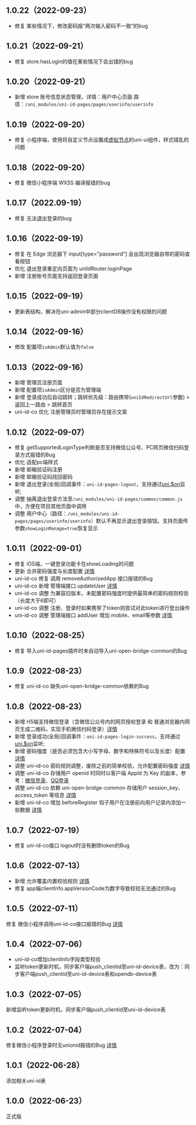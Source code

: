## 1.0.22（2022-09-23）
- 修复 某些情况下，修改密码报“两次输入密码不一致”的bug
## 1.0.21（2022-09-21）
- 修复 store.hasLogin的值在某些情况下会出错的bug
## 1.0.20（2022-09-21）
- 新增 store 账号信息状态管理，详情：用户中心页面 路径：`/uni_modules/uni-id-pages/pages/userinfo/userinfo`
## 1.0.19（2022-09-20）
- 修复 小程序端，使用将自定义节点设置成[虚拟节点](https://uniapp.dcloud.net.cn/tutorial/vue-api.html#%E5%85%B6%E4%BB%96%E9%85%8D%E7%BD%AE)的uni-ui组件，样式错乱的问题
## 1.0.18（2022-09-20）
- 修复 微信小程序端 WXSS 编译报错的bug
## 1.0.17（2022.09-19）
- 修复 无法退出登录的bug
## 1.0.16（2022-09-19）
- 修复 在 Edge 浏览器下 input[type="password"] 会出现浏览器自带的密码查看按钮
- 优化 退出登录重定向页面为 uniIdRouter.loginPage
- 新增 注册账号页面支持返回登录页面
## 1.0.15（2022-09-19）
- 更新表结构，解决在uni-admin中部分clientDB操作没有权限的问题
## 1.0.14（2022-09-16）
- 修改 配置项`isAdmin`默认值为`false`
## 1.0.13（2022-09-16）
- 新增 管理员注册页面
- 新增 配置项`isAdmin`区分是否为管理端
- 新增 登录成功后自动跳转；跳转优先级：路由携带(`uniIdRedirectUrl`参数) > 返回上一路由 > 跳转首页
- uni-id-co 优化 注册管理员时管理员存在提示文案
## 1.0.12（2022-09-07）
- 修复 getSupportedLoginType判断是否支持微信公众号、PC网页微信扫码登录方式报错的Bug
- 优化 适配pc端样式
- 新增 邮箱验证码注册
- 新增 邮箱验证码找回密码
- 新增 退出登录(全局)回调事件：`uni-id-pages-logout`，支持通过[uni.$on](https://uniapp.dcloud.net.cn/api/window/communication.html#on)监听;
- 调整 抽离退出登录方法至`/uni_modules/uni-id-pages/common/common.js`中，方便在项目其他页面中调用
- 调整 用户中心（路径：`/uni_modules/uni-id-pages/pages/userinfo/userinfo`）默认不再显示退出登录按钮。支持页面传参数`showLoginManage=true`恢复显示
## 1.0.11（2022-09-01）
- 修复 iOS端，一键登录功能卡在showLoading的问题
- 更新 合并密码强度与长度配置 [详情](https://uniapp.dcloud.net.cn/uniCloud/uni-id-pages.html#config)
- uni-id-co 修复 调用 removeAuthorizedApp 接口报错的Bug
- uni-id-co 新增 管理端接口 updateUser [详情](https://uniapp.dcloud.net.cn/uniCloud/uni-id-pages.html#update-user)
- uni-id-co 调整 为兼容旧版本，未配置密码强度时提供最简单的密码规则校验（长度大于6即可）
- uni-id-co 调整 注册、登录时如果携带了token则尝试对此token进行登出操作
- uni-id-co 调整 管理端接口 addUser 增加 mobile、email等参数 [详情](https://uniapp.dcloud.net.cn/uniCloud/uni-id-pages.html#add-user)
## 1.0.10（2022-08-25）
- 修复 导入uni-id-pages插件时未自动导入uni-open-bridge-common的Bug
## 1.0.9（2022-08-23）
- 修复 uni-id-co 缺失uni-open-bridge-common依赖的Bug
## 1.0.8（2022-08-23）
- 新增 H5端支持微信登录（含微信公众号内的网页授权登录 和 普通浏览器内网页生成二维码，实现手机微信扫码登录）[详情](https://uniapp.dcloud.net.cn/uniCloud/uni-id-pages.html#weixinlogin)
- 新增 登录成功(全局)回调事件：`uni-id-pages-login-success`，支持通过[uni.$on](https://uniapp.dcloud.net.cn/api/window/communication.html#on)监听;
- 新增 密码强度（是否必须包含大小写字母、数字和特殊符号以及长度）配置 [详情](https://uniapp.dcloud.net.cn/uniCloud/uni-id-pages.html#config)
- 调整 uni-id-co 密码规则调整，废除之前的简单校验，允许配置密码强度 [详情](https://uniapp.dcloud.net.cn/uniCloud/uni-id-summary.html#password-strength)
- 调整 uni-id-co 存储用户 openid 时同时以客户端 AppId 为 Key 的副本，参考：[微信登录](https://uniapp.dcloud.net.cn/uniCloud/uni-id-pages.html#login-by-weixin)、[QQ登录](https://uniapp.dcloud.net.cn/uniCloud/uni-id-pages.html#login-by-qq)
- 调整 uni-id-co 依赖 uni-open-bridge-common 存储用户 session_key、access_token 等信息 [详情](https://uniapp.dcloud.net.cn/uniCloud/uni-id-summary.html#save-user-token)
- 新增 uni-id-co 增加 beforeRegister 钩子用户在注册前向用户记录内添加一些数据 [详情](https://uniapp.dcloud.net.cn/uniCloud/uni-id-summary.html#before-register)
## 1.0.7（2022-07-19）
- 修复 uni-id-co接口 logout时没有删除token的Bug
## 1.0.6（2022-07-13）
- 新增 允许覆盖内置校验规则 [详情](https://uniapp.dcloud.net.cn/uniCloud/uni-id-pages.html#custom-validator)
- 修复 app端clientInfo.appVersionCode为数字导致校验无法通过的Bug
## 1.0.5（2022-07-11）
修复 微信小程序调用uni-id-co接口报错的Bug [详情](https://ask.dcloud.net.cn/question/148877)
## 1.0.4（2022-07-06）
- uni-id-co增加clientInfo字段类型校验
- 监听token更新时机，同步客户端push_clientid至uni-id-device表，改为：同步客户端push_clientid至uni-id-device表和opendb-device表
## 1.0.3（2022-07-05）
新增监听token更新时机，同步客户端push_clientid至uni-id-device表
## 1.0.2（2022-07-04）
修复微信小程序登录时无unionid报错的Bug [详情](https://ask.dcloud.net.cn/question/148016)
## 1.0.1（2022-06-28）
添加相关uni-id表
## 1.0.0（2022-06-23）
正式版
